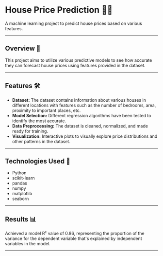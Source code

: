 # House Price Prediction 🏡💲

A machine learning project to predict house prices based on various features.

---

## Overview 📝

This project aims to utilize various predictive models to see how accurate they can forecast house prices using features provided in the dataset.

---

## Features 🛠️

- **Dataset:** The dataset contains information about various houses in different locations with features such as the number of bedrooms, area, proximity to important places, etc.
- **Model Selection:** Different regression algorithms have been tested to identify the most accurate.
- **Data Preprocessing:** The dataset is cleaned, normalized, and made ready for training.
- **Visualization:** Interactive plots to visually explore price distributions and other patterns in the dataset.

---

## Technologies Used 🔧

- Python
- scikit-learn
- pandas
- numpy
- matplotlib
- seaborn

---

## Results 📊

Achieved a model R² value of 0.86, representing the proportion of the variance for the dependent variable that's explained by independent variables in the model.

---



